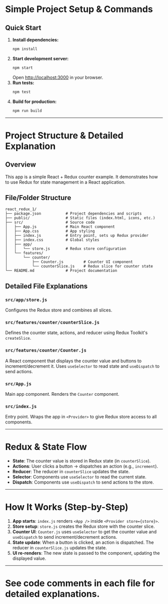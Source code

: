 # Simple Project Setup & Commands

## Quick Start

1. **Install dependencies:**
   ```bash
   npm install
   ```
2. **Start development server:**
   ```bash
   npm start
   ```
   Open [http://localhost:3000](http://localhost:3000) in your browser.
3. **Run tests:**
   ```bash
   npm test
   ```
4. **Build for production:**
   ```bash
   npm run build
   ```

---

# Project Structure & Detailed Explanation

## Overview
This app is a simple React + Redux counter example. It demonstrates how to use Redux for state management in a React application.

## File/Folder Structure

```
react_redux_1/
├── package.json           # Project dependencies and scripts
├── public/                # Static files (index.html, icons, etc.)
├── src/                   # Source code
│   ├── App.js             # Main React component
│   ├── App.css            # App styling
│   ├── index.js           # Entry point, sets up Redux provider
│   ├── index.css          # Global styles
│   ├── app/
│   │   └── store.js       # Redux store configuration
│   └── features/
│       └── counter/
│           ├── Counter.js         # Counter UI component
│           └── counterSlice.js    # Redux slice for counter state
└── README.md              # Project documentation
```

## Detailed File Explanations

### `src/app/store.js`
Configures the Redux store and combines all slices.

### `src/features/counter/counterSlice.js`
Defines the counter state, actions, and reducer using Redux Toolkit's `createSlice`.

### `src/features/counter/Counter.js`
A React component that displays the counter value and buttons to increment/decrement it. Uses `useSelector` to read state and `useDispatch` to send actions.

### `src/App.js`
Main app component. Renders the `Counter` component.

### `src/index.js`
Entry point. Wraps the app in `<Provider>` to give Redux store access to all components.

---

# Redux & State Flow

- **State**: The counter value is stored in Redux state (in `counterSlice`).
- **Actions**: User clicks a button → dispatches an action (e.g., `increment`).
- **Reducer**: The reducer in `counterSlice` updates the state.
- **Selector**: Components use `useSelector` to read the current state.
- **Dispatch**: Components use `useDispatch` to send actions to the store.

---

# How It Works (Step-by-Step)

1. **App starts**: `index.js` renders `<App />` inside `<Provider store={store}>`.
2. **Store setup**: `store.js` creates the Redux store with the counter slice.
3. **Counter UI**: `Counter.js` uses `useSelector` to get the counter value and `useDispatch` to send increment/decrement actions.
4. **State update**: When a button is clicked, an action is dispatched. The reducer in `counterSlice.js` updates the state.
5. **UI re-renders**: The new state is passed to the component, updating the displayed value.

---

# See code comments in each file for detailed explanations.
